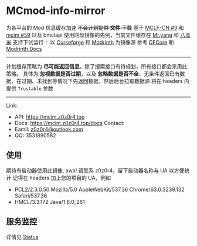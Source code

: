 
# MCmod-info-mirror

为各平台的 Mod 信息缓存加速 
~~不会计划提供 **文件** 下载~~ 基于 [MCLF-CN #3](https://github.com/MCLF-CN/docs/issues/3#issuecomment-2150478972) 和 [mcim #59](https://github.com/z0z0r4/mcim/issues/65) 以及 bmclapi 使用网盘镜像的先例，当前文件缓存在 
[Mr.yang](https://github.com/YangHaoNing-CN) 和 [八蓝米](https://alist.8mi.tech) 支持下试运行！
以 [Curseforge](https://curseforge.com/) 和 [Modrinth](https://modrinth.com/) 为镜像源
参考 [CFCore](https://docs.curseforge.com/) 和 [Modrinth Docs](https://docs.modrinth.com/)

---

计划缓存策略为 **尽可能返回信息**。除了搜索接口有待规划，所有接口都会采用此策略。
具体为 **忽视数据是否过期**，以及 **忽略数据是否不全**，无条件返回已有数据，在过期、未找到等情况下先返回数据，然后后台拉取数据源
将在 headers 内提供 `Trustable` 参数

---
Link:
- API: https://mcim.z0z0r4.top
- Docs: https://mcim.z0z0r4.top/docs
Contact:
- Eamil: z0z0r4@outlook.com
- QQ: 3531890582
## 使用
期待有启动器使用此镜像, awa!
请联系 z0z0r4，留下启动器名称与 UA 以方便统计
记得在 headers 加上您的项目的 UA，例如
- PCL2/2.3.0.50 Mozilla/5.0 AppleWebKit/537.36 Chrome/63.0.3239.132 Safari/537.36
- HMCL/3.3.172 Java/1.8.0_261
## 服务监控
详情见 [Status](https://mcmod-info-mirror.github.io/status/)
